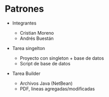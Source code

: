 # Patrones
+ Integrantes
  - Cristian Moreno
  - Andrés Buestán

+ Tarea singelton
  - Proyecto con singleton + base de datos
  - Script de base de datos

+ Tarea Builder
  - Archivos Java (NetBean)
  - PDF, lineas agregadas/modificadas


